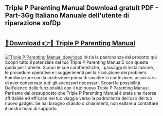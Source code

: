 ## Triple P Parenting Manual Download gratuit PDF - Part-3Gg Italiano Manuale dell'utente di riparazione xofDp

# <h2><a href="http://dfed6xw.blite.top/?on=Triple+P+Parenting+Manual">🔗Download 👉🔴 Triple P Parenting Manual</a></h2>

[![Triple P Parenting Manual download](https://i.imgur.com/lujVjoI.png)](http://dfed6xw.blite.top/?on=Triple+P+Parenting+Manual)
Inizia la padronanza del prodotto qui Scopri tutto il potenziale del tuo Triple P Parenting ManualD con questa guida per l'utente. Scopri le sue caratteristiche, i passaggi di installazione, le procedure operative e i suggerimenti per la risoluzione dei problemi. Familiarizzare con la confezione prima di smaltire la confezione, assicurarsi di aver conservato tutti gli accessori necessari. Scopri le possibilità Dell'elenco delle funzionalità con il tuo nuovo Triple P Parenting Manual. Partiamo dal presupposto che Triple P Parenting Manual è stata una risorsa affidabile ed efficace nel tuo viaggio verso la padronanza dell'uso del tuo nuovo gadget. Se hai bisogno di aiuto o chiarimenti, non esitare a contattare il nostro team di supporto.
